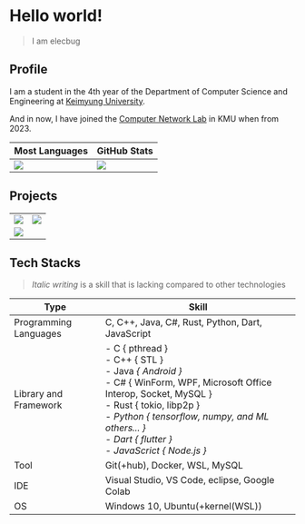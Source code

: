 # Hello world!
> I am elecbug
>

## Profile

I am a student in the 4th year of the Department of Computer Science and Engineering at [Keimyung University](https://www.kmu.ac.kr/).

And in now, I have joined the [Computer Network Lab](http://comnet.kmu.ac.kr) in KMU when from 2023.

|Most Languages|GitHub Stats|
|--------------|------------|
|![](https://github-readme-stats.vercel.app/api/top-langs/?username=elecbug&layout=compact&langs_count=8&hide=makefile,cmake&theme=dracula&icon_color=3f3fff&title_color=ffffff&bg_color=1f1f1f)|![](https://github-readme-stats.vercel.app/api?username=elecbug&count_private=true&show_icons=true&rank_icon=github&theme=dracula&icon_color=3f3fff&title_color=ffffff&include_all_commits=true&bg_color=1f1f1f)|

## Projects
| | |
|-|-|
|[![](https://github-readme-stats.vercel.app/api/pin/?username=elecbug&repo=PDF&theme=dracula&icon_color=3f3fff&title_color=ffffff&bg_color=1f1f1f)](https://github.com/elecbug/PDF)|[![](https://github-readme-stats.vercel.app/api/pin/?username=elecbug&repo=Monitoring&theme=dracula&icon_color=3f3fff&title_color=ffffff&bg_color=1f1f1f)](https://github.com/elecbug/Monitoring)|
|[![](https://github-readme-stats.vercel.app/api/pin/?username=elecbug&repo=Perceptron&theme=dracula&icon_color=3f3fff&title_color=ffffff&bg_color=1f1f1f)](https://github.com/elecbug/Perceptron)||

## Tech Stacks

> *Italic writing* is a skill that is lacking compared to other technologies

|Type|Skill|
|----|-----|
|Programming Languages|C, C++, Java, C#, Rust, Python, Dart, JavaScript|
|Library and Framework|- C { pthread }<br>- C++ { STL }<br>- Java <i>{ Android }</i><br>- C# { WinForm, WPF, Microsoft Office Interop, Socket, MySQL }<br>- Rust { tokio, libp2p }<br>- <i>Python { tensorflow, numpy, and ML others... } </i><br>- <i>Dart { flutter }</i><br>- <i>JavaScrict { Node.js }</i>|
|Tool|Git(+hub), Docker, WSL, MySQL|
|IDE|Visual Studio, VS Code, eclipse, Google Colab|
|OS|Windows 10, Ubuntu(+kernel(WSL))|
